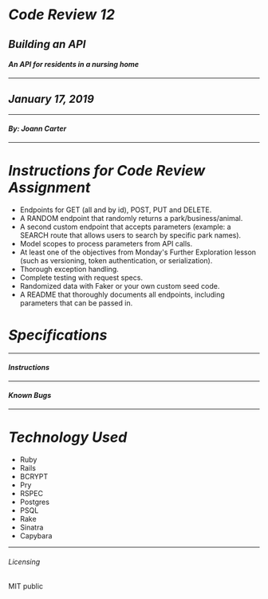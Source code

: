 
# _Code Review 12_
## _Building an API_
#### _An API for residents in a nursing home_
****************
## _January 17, 2019_
****************
#### _By: Joann Carter_
***************
# _Instructions for Code Review Assignment_
* Endpoints for GET (all and by id), POST, PUT and DELETE.
* A RANDOM endpoint that randomly returns a park/business/animal.
* A second custom endpoint that accepts parameters (example: a SEARCH route that allows users to search by specific park names).
* Model scopes to process parameters from API calls.
* At least one of the objectives from Monday's Further Exploration lesson (such as versioning, token authentication, or serialization).
* Thorough exception handling.
* Complete testing with request specs.
* Randomized data with Faker or your own custom seed code.
* A README that thoroughly documents all endpoints, including parameters that can be passed in.


#  _Specifications_

******************
#### _Instructions_

***************
#### _Known Bugs_

***************
# _Technology Used_
* Ruby
* Rails
* BCRYPT
* Pry
* RSPEC
* Postgres
* PSQL
* Rake
* Sinatra
* Capybara


*******
###### _Licensing_
MIT public
